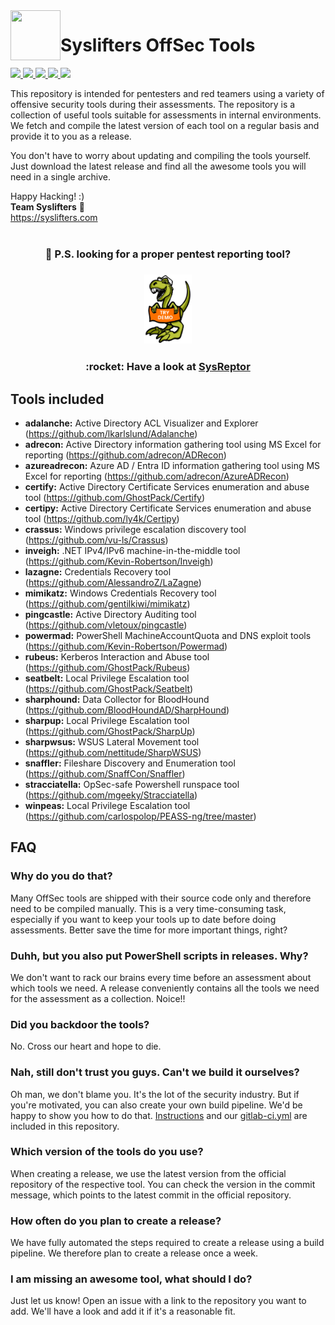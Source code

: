 <img align="left" width="80px" height="80px" src="https://avatars.githubusercontent.com/u/106493015?s=400&u=c6bcdab7055f741a137be13c617e9642f38faef6&v=4">

# Syslifters OffSec Tools
<a href="https://github.com/Syslifters/offsec-tools/">
    <img src="https://img.shields.io/github/stars/Syslifters/offsec-tools?color=yellow&style=flat-square">
</a>
<a href="https://github.com/Syslifters/offsec-tools/releases/latest">
    <img src="https://img.shields.io/github/v/release/Syslifters/offsec-tools?color=green&style=flat-square">
</a>
<a href="https://github.com/Syslifters/offsec-tools/releases/latest">
    <img src="https://img.shields.io/github/release-date/Syslifters/offsec-tools?color=blue&style=flat-square">
</a>
<a href="https://github.com/Syslifters/offsec-tools/releases/latest">
    <img src="https://img.shields.io/github/repo-size/Syslifters/offsec-tools?color=red&style=flat-square">
</a>
<a href="https://www.linkedin.com/company/syslifters/">
    <img src="https://img.shields.io/badge/-Linkedin-blue?style=flat-square&logo=linkedin">
</a>

This repository is intended for pentesters and red teamers using a variety of offensive security tools during their assessments. The repository is a collection of useful tools suitable for assessments in internal environments. We fetch and compile the latest version of each tool on a regular basis and provide it to you as a release.

You don't have to worry about updating and compiling the tools yourself. Just download the latest release and find all the awesome tools you will need in a single archive.

Happy Hacking! :)  
<b>Team Syslifters</b> 🦖  
<a href="https://syslifters.com">https://syslifters.com</a>
<br>
<br>
<h3 align="center">🔎 P.S. looking for a proper pentest reporting tool?</h3>
<h3 align="center">
    <a href="https://cloud.sysreptor.com/demo"><img src="/Reptor_Schild_Demo.svg" width="15%" alt="Demo"></a>
</h3>
<h3 align="center">:rocket: Have a look at <a class="md-button" href="https://docs.sysreptor.com">SysReptor</a></h3>

## Tools included
- **adalanche:** Active Directory ACL Visualizer and Explorer (https://github.com/lkarlslund/Adalanche)
- **adrecon:** Active Directory information gathering tool using MS Excel for reporting (https://github.com/adrecon/ADRecon)
- **azureadrecon:** Azure AD / Entra ID information gathering tool using MS Excel for reporting (https://github.com/adrecon/AzureADRecon)
- **certify:** Active Directory Certificate Services enumeration and abuse tool (https://github.com/GhostPack/Certify)
- **certipy:** Active Directory Certificate Services enumeration and abuse tool (https://github.com/ly4k/Certipy)
- **crassus:** Windows privilege escalation discovery tool (https://github.com/vu-ls/Crassus)
- **inveigh:** .NET IPv4/IPv6 machine-in-the-middle tool (https://github.com/Kevin-Robertson/Inveigh)
- **lazagne:** Credentials Recovery tool (https://github.com/AlessandroZ/LaZagne)
- **mimikatz:** Windows Credentials Recovery tool (https://github.com/gentilkiwi/mimikatz)
- **pingcastle:** Active Directory Auditing tool (https://github.com/vletoux/pingcastle)
- **powermad:** PowerShell MachineAccountQuota and DNS exploit tools (https://github.com/Kevin-Robertson/Powermad)
- **rubeus:** Kerberos Interaction and Abuse tool (https://github.com/GhostPack/Rubeus)
- **seatbelt:** Local Privilege Escalation tool (https://github.com/GhostPack/Seatbelt)
- **sharphound:** Data Collector for BloodHound (https://github.com/BloodHoundAD/SharpHound)
- **sharpup:** Local Privilege Escalation tool (https://github.com/GhostPack/SharpUp)
- **sharpwsus:** WSUS Lateral Movement tool (https://github.com/nettitude/SharpWSUS)
- **snaffler:** Fileshare Discovery and Enumeration tool (https://github.com/SnaffCon/Snaffler)
- **stracciatella:** OpSec-safe Powershell runspace tool (https://github.com/mgeeky/Stracciatella)
- **winpeas:** Local Privilege Escalation tool (https://github.com/carlospolop/PEASS-ng/tree/master)

## FAQ
### Why do you do that?
Many OffSec tools are shipped with their source code only and therefore need to be compiled manually. This is a very time-consuming task, especially if you want to keep your tools up to date before doing assessments. Better save the time for more important things, right?

### Duhh, but you also put PowerShell scripts in releases. Why?
We don't want to rack our brains every time before an assessment about which tools we need. A release conveniently contains all the tools we need for the assessment as a collection. Noice!!

### Did you backdoor the tools?
No. Cross our heart and hope to die.

### Nah, still don't trust you guys. Can't we build it ourselves?
Oh man, we don't blame you. It's the lot of the security industry. But if you're motivated, you can also create your own build pipeline. We'd be happy to show you how to do that. [Instructions](HOWTO.md)
 and our [gitlab-ci.yml](gitlab-ci.yml) are included in this repository.

### Which version of the tools do you use?
When creating a release, we use the latest version from the official repository of the respective tool. You can check the version in the commit message, which points to the latest commit in the official repository.

### How often do you plan to create a release?
We have fully automated the steps required to create a release using a build pipeline. We therefore plan to create a release once a week.

### I am missing an awesome tool, what should I do?
Just let us know! Open an issue with a link to the repository you want to add. We'll have a look and add it if it's a reasonable fit.
